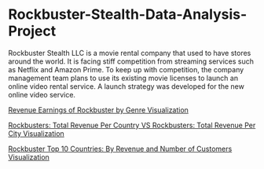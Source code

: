 # Rockbuster-Stealth-Data-Analysis-Project
Rockbuster Stealth LLC is a movie rental company that used to have stores around the world. It is facing stiff competition from streaming services such as Netflix and Amazon Prime. To keep up with competition, the company management team plans to use its existing movie licenses to launch an online video rental service. A launch strategy was developed for the new online video service. 

[Revenue Earnings of Rockbuster by Genre Visualization](https://public.tableau.com/app/profile/matthew3308/viz/ComparingRevenuesofDifferentMovieGenres/Sheet1)

[Rockbusters: Total Revenue Per Country VS Rockbusters: Total Revenue Per City Visualization](https://public.tableau.com/app/profile/matthew3308/viz/RockbustersTotalRevenuePerCountryTotalRevenuePerCity/RockbustersTotalRevenuePerCountryVSRockbustersTotalRevenuePerCity)

[Rockbuster Top 10 Countries: By Revenue and Number of Customers Visualization](https://public.tableau.com/app/profile/matthew3308/viz/RockbusterTop10CountriesByRevenueandNumberofCustomers/RockbusterTop10CountriesByRevenueandNumberofCustomers?publish=yes)
